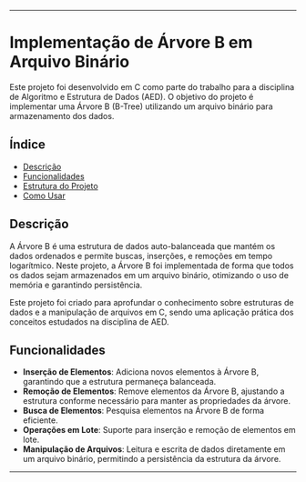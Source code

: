 
---

# Implementação de Árvore B em Arquivo Binário

Este projeto foi desenvolvido em C como parte do trabalho para a disciplina de Algoritmo e Estrutura de Dados (AED). O objetivo do projeto é implementar uma Árvore B (B-Tree) utilizando um arquivo binário para armazenamento dos dados.

## Índice

- [Descrição](#descrição)
- [Funcionalidades](#funcionalidades)
- [Estrutura do Projeto](#estrutura-do-projeto)
- [Como Usar](#como-usar)

## Descrição

A Árvore B é uma estrutura de dados auto-balanceada que mantém os dados ordenados e permite buscas, inserções, e remoções em tempo logarítmico. Neste projeto, a Árvore B foi implementada de forma que todos os dados sejam armazenados em um arquivo binário, otimizando o uso de memória e garantindo persistência.

Este projeto foi criado para aprofundar o conhecimento sobre estruturas de dados e a manipulação de arquivos em C, sendo uma aplicação prática dos conceitos estudados na disciplina de AED.

## Funcionalidades

- **Inserção de Elementos**: Adiciona novos elementos à Árvore B, garantindo que a estrutura permaneça balanceada.
- **Remoção de Elementos**: Remove elementos da Árvore B, ajustando a estrutura conforme necessário para manter as propriedades da árvore.
- **Busca de Elementos**: Pesquisa elementos na Árvore B de forma eficiente.
- **Operações em Lote**: Suporte para inserção e remoção de elementos em lote.
- **Manipulação de Arquivos**: Leitura e escrita de dados diretamente em um arquivo binário, permitindo a persistência da estrutura da árvore.

---
